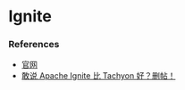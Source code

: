 # Ignite


### References
- [官网](http://ignite.incubator.apache.org/)
- [敢说 Apache Ignite 比 Tachyon 好？删帖！](http://www.linuxeden.com/html/news/20150501/160515.html)

